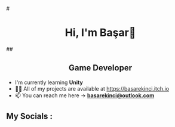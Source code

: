 #<h1 align="center"> Hi, I'm Başar👋 </h1>
##<h2 align="Center"> Game Developer </h2>

- I'm currently learning **Unity**
- 👨‍💻 All of my projects are available at https://basarekinci.itch.io
- 📫 You can reach me here -> **basarekinci@outlook.com**
## **My Socials** :

